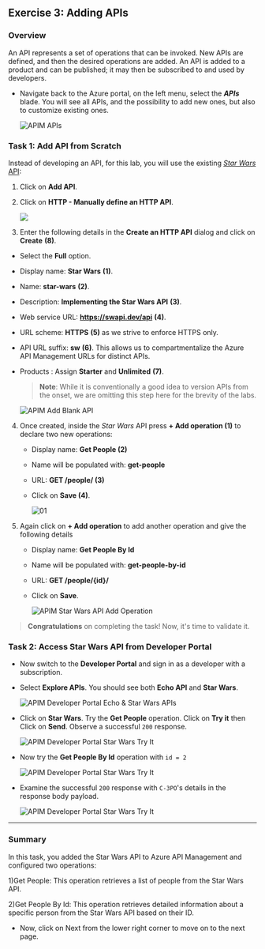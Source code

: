 ## Exercise 3: Adding APIs

### Overview

An API represents a set of operations that can be invoked. New APIs are defined, and then the desired operations are added. An API is added to a product and can be published; it may then be subscribed to and used by developers.

- Navigate back to the Azure portal, on the left menu, select the **_APIs_** blade. You will see all APIs, and the possibility to add new ones, but also to customize existing ones.

  ![APIM APIs](media/01.png)

### Task 1: Add API from Scratch

Instead of developing an API, for this lab, you will use the existing [_Star Wars_ API](https://swapi.dev):

1. Click on **Add API**.
2. Click on **HTTP - Manually define an HTTP API**.

   ![](media/a.png)

3. Enter the following details in the **Create an HTTP API** dialog and click on **Create** **(8)**.

- Select the **Full** option.
- Display name: **Star Wars** **(1)**.
- Name: **star-wars** **(2)**.
- Description: **Implementing the Star Wars API** **(3)**.
- Web service URL: **https://swapi.dev/api** **(4)**.
- URL scheme: **HTTPS** **(5)** as we strive to enforce HTTPS only.
- API URL suffix: **sw** **(6)**. This allows us to compartmentalize the Azure API Management URLs for distinct APIs.
- Products : Assign **Starter** and **Unlimited** **(7)**.

  > **Note**: While it is conventionally a good idea to version APIs from the onset, we are omitting this step here for the brevity of the labs.

  ![APIM Add Blank API](<media/Ex-3-T-1(1).png>)

4. Once created, inside the _Star Wars_ API press **+ Add operation (1)** to declare two new operations:

   - Display name: **Get People (2)**
   - Name will be populated with: **get-people**
   - URL: **GET /people/ (3)**
   - Click on **Save (4)**.

     ![01](media/03.png)

5. Again click on **+ Add operation** to add another operation and give the following details

   - Display name: **Get People By Id**
   - Name will be populated with: **get-people-by-id**
   - URL: **GET /people/{id}/**
   - Click on **Save**.

     ![APIM Star Wars API Add Operation](media/Ex-3-T-1.png)

> **Congratulations** on completing the task! Now, it's time to validate it.
> <validation step="5394ae8d-6ce9-4ef8-ba57-e7dbff0a416b" />

### Task 2: Access Star Wars API from Developer Portal

- Now switch to the **Developer Portal** and sign in as a developer with a subscription.
- Select **Explore APIs**. You should see both **Echo API** and **Star Wars**.

  ![APIM Developer Portal Echo & Star Wars APIs](media/05.png)

- Click on **Star Wars**. Try the **Get People** operation. Click on **Try it** then Click on **Send**. Observe a successful `200` response.

  ![APIM Developer Portal Star Wars Try It](media/06.png)

- Now try the **Get People By Id** operation with `id = 2`

  ![APIM Developer Portal Star Wars Try It](media/07.png)

- Examine the successful `200` response with `C-3PO`'s details in the response body payload.

  ![APIM Developer Portal Star Wars Try It](media/08.png)

---

### Summary

In this task, you added the Star Wars API to Azure API Management and configured two operations:

1)Get People: This operation retrieves a list of people from the Star Wars API.

2)Get People By Id: This operation retrieves detailed information about a specific person from the Star Wars API based on their ID.

- Now, click on Next from the lower right corner to move on to the next page.
